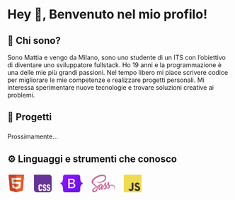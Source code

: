 <h1 align="left">Hey 👋, Benvenuto nel mio profilo!</h1>

<h2 align="left">👤 Chi sono?</h2>

<p align="left">Sono Mattia e vengo da Milano, sono uno studente di un ITS con l’obiettivo di diventare uno sviluppatore fullstack. Ho 19 anni e la programmazione è una delle mie più grandi passioni. Nel tempo libero mi piace scrivere codice per migliorare le mie competenze e realizzare progetti personali. Mi interessa sperimentare nuove tecnologie e trovare soluzioni creative ai problemi.</p>

<h2 align="left">📁 Progetti</h2>

###

<p align="left">Prossimamente...</p>

###

<h2 align="left">⚙️ Linguaggi e strumenti che conosco</h2>

###

<div align="left">
    <img src="assets/img/html.png" height="40"/>
  <img width="12" />
  <img src="assets/img/css.png" height="40"/>
  <img width="12" />
  <img src="assets/img/Bootstrap.png" height="40"/>
  <img width="12" />
  <img src="assets/img/Sass.png" height="40"/>
  <img width="12" />
  <img src="assets/img/JavaScript.png" height="40"/>
  <img width="12" />
</div>

###